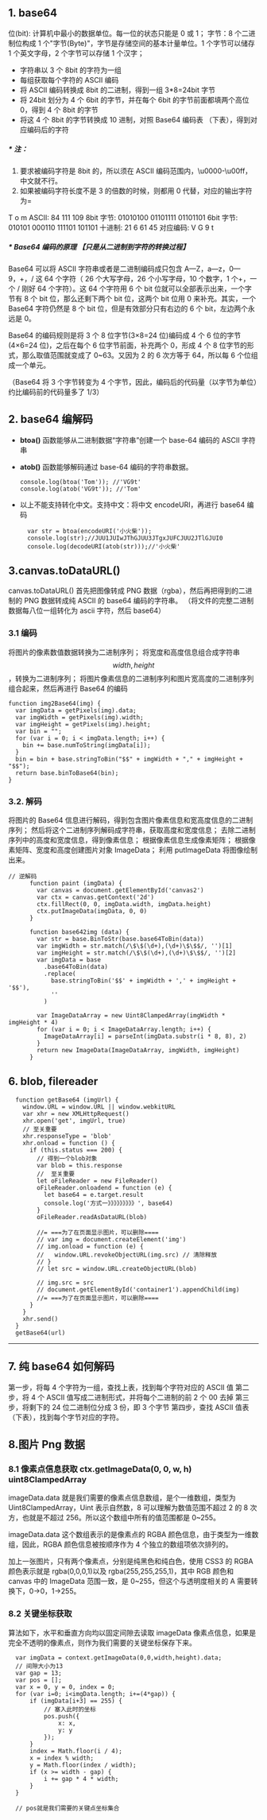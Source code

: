## 1. base64

<!-- data:image/png;base64, -->

位(bit): 计算机中最小的数据单位。每一位的状态只能是 0 或 1；
字节：8 个二进制位构成 1 个"字节(Byte)"，字节是存储空间的基本计量单位。1 个字节可以储存 1 个英文字母，2 个字节可以存储 1 个汉字；

- 字符串以 3 个 8bit 的字符为一组
- 每组获取每个字符的 ASCII 编码
- 将 ASCII 编码转换成 8bit 的二进制，得到一组 3\*8=24bit 字节
- 将 24bit 划分为 4 个 6bit 的字节，并在每个 6bit 的字节前面都填两个高位 0，得到 4 个 8bit 的字节
- 将这 4 个 8bit 的字节转换成 10 进制，对照 Base64 编码表 （下表），得到对应编码后的字符

##### \* 注：

1. 要求被编码字符是 8bit 的，所以须在 ASCII 编码范围内，\u0000-\u00ff，中文就不行。
2. 如果被编码字符长度不是 3 的倍数的时候，则都用 0 代替，对应的输出字符为=

T o m
ASCII: 84 111 109
8bit 字节: 01010100 01101111 01101101
6bit 字节: 010101 000110 111101 101101
十进制: 21 6 61 45
对应编码: V G 9 t

##### \* Base64 编码的原理 【只是从二进制到字符的转换过程】

Base64 可以将 ASCII 字符串或者是二进制编码成只包含 A—Z，a—z，0—9，+，/ 这 64 个字符（ 26 个大写字母，26 个小写字母，10 个数字，1 个+，一个 / 刚好 64 个字符）。这 64 个字符用 6 个 bit 位就可以全部表示出来，一个字节有 8 个 bit 位，那么还剩下两个 bit 位，这两个 bit 位用 0 来补充。其实，一个 Base64 字符仍然是 8 个 bit 位，但是有效部分只有右边的 6 个 bit，左边两个永远是 0。

Base64 的编码规则是将 3 个 8 位字节(3×8=24 位)编码成 4 个 6 位的字节(4×6=24 位)，之后在每个 6 位字节前面，补充两个 0，形成 4 个 8 位字节的形式，那么取值范围就变成了 0~63。又因为 2 的 6 次方等于 64，所以每 6 个位组成一个单元。

（Base64 将 3 个字节转变为 4 个字节，因此，编码后的代码量（以字节为单位）约比编码前的代码量多了 1/3）

## 2. base64 编解码

- **btoa()** 函数能够从二进制数据“字符串”创建一个 base-64 编码的 ASCII 字符串
- **atob()** 函数能够解码通过 base-64 编码的字符串数据。

  ```
  console.log(btoa('Tom')); //'VG9t'
  console.log(atob('VG9t')); //'Tom'
  ```

- 以上不能支持转化中文。支持中文：将中文 encodeURI，再进行 base64 编码

  ```
    var str = btoa(encodeURI('小火柴'));
    console.log(str);//JUU1JUIwJThGJUU3JTgxJUFCJUU2JTlGJUI0
    console.log(decodeURI(atob(str)));//'小火柴'
  ```

## 3.canvas.toDataURL()

canvas.toDataURL() 首先把图像转成 PNG 数据（rgba），然后再把得到的二进制的 PNG 数据转成纯 ASCII 的 base64 编码的字符串。
（将文件的完整二进制数据每八位一组转化为 ascii 字符，然后 base64）

### 3.1 编码

将图片的像素数值数据转换为二进制序列；
将宽度和高度信息组合成字符串 $$width,height$$，转换为二进制序列；
将图片像素信息的二进制序列和图片宽高度的二进制序列组合起来，然后再进行 Base64 的编码

```
function img2Base64(img) {
  var imgData = getPixels(img).data;
  var imgWidth = getPixels(img).width;
  var imgHeight = getPixels(img).height;
  var bin = "";
  for (var i = 0; i < imgData.length; i++) {
    bin += base.numToString(imgData[i]);
  }
  bin = bin + base.stringToBin("$$" + imgWidth + "," + imgHeight + "$$");
  return base.binToBase64(bin);
}
```

### 3.2. 解码

将图片的 Base64 信息进行解码，得到包含图片像素信息和宽高度信息的二进制序列；
然后将这个二进制序列解码成字符串，获取高度和宽度信息；
去除二进制序列中的高度和宽度信息，得到像素信息；
根据像素信息生成像素矩阵；
根据像素矩阵、宽度和高度创建图片对象 ImageData；
利用 putImageData 将图像绘制出来。

```
// 逆解码
      function paint (imgData) {
        var canvas = document.getElementById('canvas2')
        var ctx = canvas.getContext('2d')
        ctx.fillRect(0, 0, imgData.width, imgData.height)
        ctx.putImageData(imgData, 0, 0)
      }

      function base642img (data) {
        var str = base.BinToStr(base.base64ToBin(data))
        var imgWidth = str.match(/\$\$(\d+),(\d+)\$\$$/, '')[1]
        var imgHeight = str.match(/\$\$(\d+),(\d+)\$\$$/, '')[2]
        var imgData = base
          .base64ToBin(data)
          .replace(
            base.stringToBin('$$' + imgWidth + ',' + imgHeight + '$$'),
            ''
          )

        var ImageDataArray = new Uint8ClampedArray(imgWidth * imgHeight * 4)
        for (var i = 0; i < ImageDataArray.length; i++) {
          ImageDataArray[i] = parseInt(imgData.substr(i * 8, 8), 2)
        }
        return new ImageData(ImageDataArray, imgWidth, imgHeight)
      }
```

## 6. blob, filereader

```
  function getBase64 (imgUrl) {
    window.URL = window.URL || window.webkitURL
    var xhr = new XMLHttpRequest()
    xhr.open('get', imgUrl, true)
    // 至关重要
    xhr.responseType = 'blob'
    xhr.onload = function () {
      if (this.status === 200) {
        // 得到一个blob对象
        var blob = this.response
        //  至关重要
        let oFileReader = new FileReader()
        oFileReader.onloadend = function (e) {
          let base64 = e.target.result
          console.log('方式一》》》》》》》》》', base64)
        }
        oFileReader.readAsDataURL(blob)

        //= ===为了在页面显示图片，可以删除====
        // var img = document.createElement('img')
        // img.onload = function (e) {
        //   window.URL.revokeObjectURL(img.src) // 清除释放
        // }
        // let src = window.URL.createObjectURL(blob)

        // img.src = src
        // document.getElementById('container1').appendChild(img)
        //= ===为了在页面显示图片，可以删除====
      }
    }
    xhr.send()
  }
  getBase64(url)
```

---

## 7. 纯 base64 如何解码

第一步，将每 4 个字符为一组，查找上表，找到每个字符对应的 ASCII 值
第二步，将 4 个 ASCII 值写成二进制形式，并将每个二进制的前 2 个 00 去掉
第三步，将剩下的 24 位二进制位分成 3 份，即 3 个字节
第四步，查找 ASCII 值表（下表），找到每个字节对应的字符。

## 8.图片 Png 数据

### 8.1 像素点信息获取 ctx.getImageData(0, 0, w, h) uint8ClampedArray

imageData.data 就是我们需要的像素点信息数组，是个一维数组，类型为 Uint8ClampedArray，Uint 表示自然数，8 可以理解为数值范围不超过 2 的 8 次方，也就是不超过 256。所以这个数组中所有的值范围都是 0~255。

imageData.data 这个数组表示的是像素点的 RGBA 颜色信息，由于类型为一维数组，因此，RGBA 颜色信息被按顺序作为 4 个独立的数组项依次排列的。

加上一张图片，只有两个像素点，分别是纯黑色和纯白色，使用 CSS3 的 RGBA 颜色表示就是 rgba(0,0,0,1)以及 rgba(255,255,255,1)，其中 RGB 颜色和 canvas 中的 ImageData 范围一致，是 0~255，但这个与透明度相关的 A 需要转换下，0->0，1->255。

### 8.2 关键坐标获取

算法如下，水平和垂直方向均以固定间隙去读取 imageData 像素点信息，如果是完全不透明的像素点，则作为我们需要的关键坐标保存下来。

```
  var imgData = context.getImageData(0,0,width,height).data;
  // 间隙大小为13
  var gap = 13;
  var pos = [];
  var x = 0, y = 0, index = 0;
  for (var i=0; i<imgData.length; i+=(4*gap)) {
      if (imgData[i+3] == 255) {
          // 塞入此时的坐标
          pos.push({
              x: x,
              y: y
          });
      }
      index = Math.floor(i / 4);
      x = index % width;
      y = Math.floor(index / width);
      if (x >= width - gap) {
          i += gap * 4 * width;
      }
  }

  // pos就是我们需要的关键点坐标集合
```
